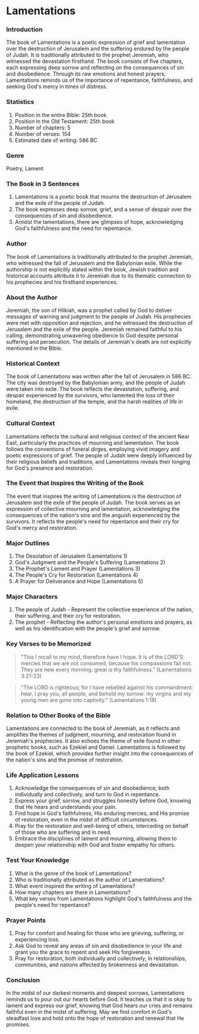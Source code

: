 # Lamentations

### Introduction

The book of Lamentations is a poetic expression of grief and lamentation over the destruction of Jerusalem and the suffering endured by the people of Judah. It is traditionally attributed to the prophet Jeremiah, who witnessed the devastation firsthand. The book consists of five chapters, each expressing deep sorrow and reflecting on the consequences of sin and disobedience. Through its raw emotions and honest prayers, Lamentations reminds us of the importance of repentance, faithfulness, and seeking God's mercy in times of distress.

### Statistics

1. Position in the entire Bible: 25th book
2. Position in the Old Testament: 25th book
3. Number of chapters: 5
4. Number of verses: 154
5. Estimated date of writing: 586 BC

### Genre

Poetry, Lament

### The Book in 3 Sentences

1. Lamentations is a poetic book that mourns the destruction of Jerusalem and the exile of the people of Judah.
2. The book expresses deep sorrow, grief, and a sense of despair over the consequences of sin and disobedience.
3. Amidst the lamentations, there are glimpses of hope, acknowledging God's faithfulness and the need for repentance.

### Author

The book of Lamentations is traditionally attributed to the prophet Jeremiah, who witnessed the fall of Jerusalem and the Babylonian exile. While the authorship is not explicitly stated within the book, Jewish tradition and historical accounts attribute it to Jeremiah due to its thematic connection to his prophecies and his firsthand experiences.

### About the Author

Jeremiah, the son of Hilkiah, was a prophet called by God to deliver messages of warning and judgment to the people of Judah. His prophecies were met with opposition and rejection, and he witnessed the destruction of Jerusalem and the exile of the people. Jeremiah remained faithful to his calling, demonstrating unwavering obedience to God despite personal suffering and persecution. The details of Jeremiah's death are not explicitly mentioned in the Bible.

### Historical Context

The book of Lamentations was written after the fall of Jerusalem in 586 BC. The city was destroyed by the Babylonian army, and the people of Judah were taken into exile. The book reflects the devastation, suffering, and despair experienced by the survivors, who lamented the loss of their homeland, the destruction of the temple, and the harsh realities of life in exile.

### Cultural Context

Lamentations reflects the cultural and religious context of the ancient Near East, particularly the practices of mourning and lamentation. The book follows the conventions of funeral dirges, employing vivid imagery and poetic expressions of grief. The people of Judah were deeply influenced by their religious beliefs and traditions, and Lamentations reveals their longing for God's presence and restoration.

### The Event that Inspires the Writing of the Book

The event that inspires the writing of Lamentations is the destruction of Jerusalem and the exile of the people of Judah. The book serves as an expression of collective mourning and lamentation, acknowledging the consequences of the nation's sins and the anguish experienced by the survivors. It reflects the people's need for repentance and their cry for God's mercy and restoration.

### Major Outlines

1. The Desolation of Jerusalem (Lamentations 1)
2. God's Judgment and the People's Suffering (Lamentations 2)
3. The Prophet's Lament and Prayer (Lamentations 3)
4. The People's Cry for Restoration (Lamentations 4)
5. A Prayer for Deliverance and Hope (Lamentations 5)

### Major Characters

1. The people of Judah - Represent the collective experience of the nation, their suffering, and their cry for restoration.&#x20;
2. The prophet - Reflecting the author's personal emotions and prayers, as well as his identification with the people's grief and sorrow.

### Key Verses to be Memorized

> "This I recall to my mind, therefore have I hope. It is of the LORD'S mercies that we are not consumed, because his compassions fail not. They are new every morning: great is thy faithfulness." (Lamentations 3:21-23)

> "The LORD is righteous; for I have rebelled against his commandment: hear, I pray you, all people, and behold my sorrow: my virgins and my young men are gone into captivity." (Lamentations 1:18)

### Relation to Other Books of the Bible

Lamentations are connected to the book of Jeremiah, as it reflects and amplifies the themes of judgment, mourning, and restoration found in Jeremiah's prophecies. It also echoes the theme of exile found in other prophetic books, such as Ezekiel and Daniel. Lamentations is followed by the book of Ezekiel, which provides further insight into the consequences of the nation's sins and the promise of restoration.

### Life Application Lessons

1. Acknowledge the consequences of sin and disobedience, both individually and collectively, and turn to God in repentance.
2. Express your grief, sorrow, and struggles honestly before God, knowing that He hears and understands your pain.
3. Find hope in God's faithfulness, His enduring mercies, and His promise of restoration, even in the midst of difficult circumstances.
4. Pray for the restoration and well-being of others, interceding on behalf of those who are suffering and in need.
5. Embrace the disciplines of lament and mourning, allowing them to deepen your relationship with God and foster empathy for others.

### Test Your Knowledge

1. What is the genre of the book of Lamentations?
2. Who is traditionally attributed as the author of Lamentations?
3. What event inspired the writing of Lamentations?
4. How many chapters are there in Lamentations?
5. What key verses from Lamentations highlight God's faithfulness and the people's need for repentance?

### Prayer Points

1. Pray for comfort and healing for those who are grieving, suffering, or experiencing loss.
2. Ask God to reveal any areas of sin and disobedience in your life and grant you the grace to repent and seek His forgiveness.
3. Pray for restoration, both individually and collectively, in relationships, communities, and nations affected by brokenness and devastation.

### Conclusion

In the midst of our darkest moments and deepest sorrows, Lamentations reminds us to pour out our hearts before God. It teaches us that it is okay to lament and express our grief, knowing that God hears our cries and remains faithful even in the midst of suffering. May we find comfort in God's steadfast love and hold onto the hope of restoration and renewal that He promises.
